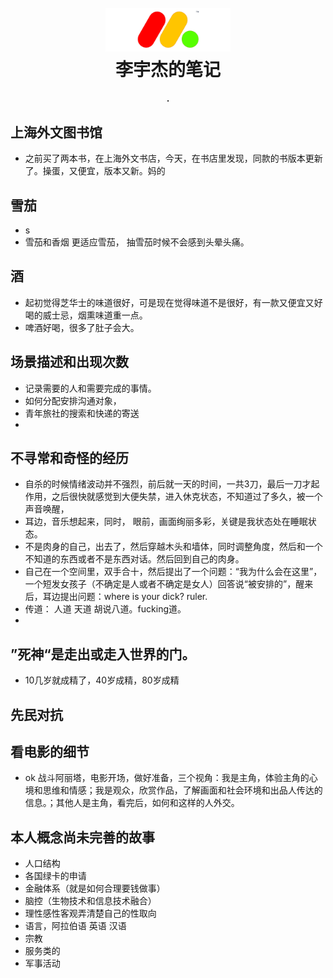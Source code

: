  <h1  align="center"> 
  <br>
  <a href="https://github.com/shuzijianzao/Spiral3D/blob/master/Picture/SHUZIJIANZAO"><img src="https://github.com/shuzijianzao/Spiral3D/blob/master/Picture/SHUZIJIANZAO.png" alt="SHUZIJIANZAO" width="200"></a>
  <br>
  李宇杰的笔记
  <br>
</h1>

<h4 align="center"><a href="http://shuzijianzao.com" target="_blank"></a>.</h4>

## 上海外文图书馆
- 之前买了两本书，在上海外文书店，今天，在书店里发现，同款的书版本更新了。操蛋，又便宜，版本又新。妈的

## 雪茄
- s
- 雪茄和香烟  更适应雪茄， 抽雪茄时候不会感到头晕头痛。

## 酒
- 起初觉得芝华士的味道很好，可是现在觉得味道不是很好，有一款又便宜又好喝的威士忌，烟熏味道重一点。
- 啤酒好喝，很多了肚子会大。

## 场景描述和出现次数
- 记录需要的人和需要完成的事情。
- 如何分配安排沟通对象，
- 青年旅社的搜索和快递的寄送
- 

## 不寻常和奇怪的经历
- 自杀的时候情绪波动并不强烈，前后就一天的时间，一共3刀，最后一刀才起作用，之后很快就感觉到大便失禁，进入休克状态，不知道过了多久，被一个声音唤醒，
- 耳边，音乐想起来，同时， 眼前，画面绚丽多彩，关键是我状态处在睡眠状态。
- 不是肉身的自己，出去了，然后穿越木头和墙体，同时调整角度，然后和一个不知道的东西或者不是东西对话。然后回到自己的肉身。
- 自己在一个空间里，双手合十，然后提出了一个问题：“我为什么会在这里”，一个短发女孩子（不确定是人或者不确定是女人）回答说“被安排的”，醒来后，耳边提出问题：where is your dick? ruler.
- 传道： 人道  天道  胡说八道。fucking道。
- 


## ”死神“是走出或走入世界的门。
- 10几岁就成精了，40岁成精，80岁成精


## 先民对抗

## 看电影的细节
- ok 战斗阿丽塔，电影开场，做好准备，三个视角：我是主角，体验主角的心境和思维和情感；我是观众，欣赏作品，了解画面和社会环境和出品人传达的信息。；其他人是主角，看完后，如何和这样的人外交。

## 本人概念尚未完善的故事
- 人口结构
- 各国绿卡的申请
- 金融体系（就是如何合理要钱做事）
- 脑控（生物技术和信息技术融合）
- 理性感性客观弄清楚自己的性取向
- 语言，阿拉伯语 英语 汉语
- 宗教
- 服务类的
- 军事活动